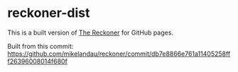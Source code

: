 # reckoner-dist
This is a built version of [The Reckoner](https://github.com/mikelandau/reckoner) for GitHub pages.

Built from this commit: https://github.com/mikelandau/reckoner/commit/db7e8866e761a11405258fff26396008014f680f
